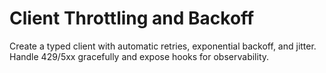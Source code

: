 # Client Throttling and Backoff
Create a typed client with automatic retries, exponential backoff, and jitter.
Handle 429/5xx gracefully and expose hooks for observability.
